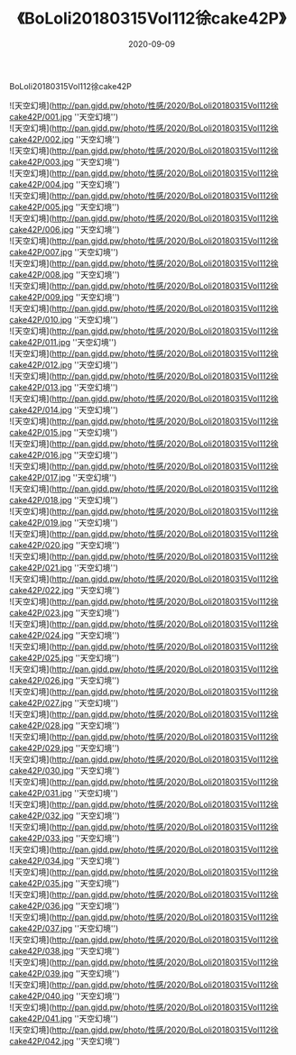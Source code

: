 ﻿---
layout: post
title:  《BoLoli20180315Vol112徐cake42P》
date:   2020-09-09
img: http://pan.gjdd.pw/photo/性感/2020/BoLoli20180315Vol112徐cake42P/000.jpg
categories: [美女, 性感, 泳衣]
---

BoLoli20180315Vol112徐cake42P



![天空幻境](http://pan.gjdd.pw/photo/性感/2020/BoLoli20180315Vol112徐cake42P/001.jpg ''天空幻境'') <br>
![天空幻境](http://pan.gjdd.pw/photo/性感/2020/BoLoli20180315Vol112徐cake42P/002.jpg ''天空幻境'') <br>
![天空幻境](http://pan.gjdd.pw/photo/性感/2020/BoLoli20180315Vol112徐cake42P/003.jpg ''天空幻境'') <br>
![天空幻境](http://pan.gjdd.pw/photo/性感/2020/BoLoli20180315Vol112徐cake42P/004.jpg ''天空幻境'') <br>
![天空幻境](http://pan.gjdd.pw/photo/性感/2020/BoLoli20180315Vol112徐cake42P/005.jpg ''天空幻境'') <br>
![天空幻境](http://pan.gjdd.pw/photo/性感/2020/BoLoli20180315Vol112徐cake42P/006.jpg ''天空幻境'') <br>
![天空幻境](http://pan.gjdd.pw/photo/性感/2020/BoLoli20180315Vol112徐cake42P/007.jpg ''天空幻境'') <br>
![天空幻境](http://pan.gjdd.pw/photo/性感/2020/BoLoli20180315Vol112徐cake42P/008.jpg ''天空幻境'') <br>
![天空幻境](http://pan.gjdd.pw/photo/性感/2020/BoLoli20180315Vol112徐cake42P/009.jpg ''天空幻境'') <br>
![天空幻境](http://pan.gjdd.pw/photo/性感/2020/BoLoli20180315Vol112徐cake42P/010.jpg ''天空幻境'') <br>
![天空幻境](http://pan.gjdd.pw/photo/性感/2020/BoLoli20180315Vol112徐cake42P/011.jpg ''天空幻境'') <br>
![天空幻境](http://pan.gjdd.pw/photo/性感/2020/BoLoli20180315Vol112徐cake42P/012.jpg ''天空幻境'') <br>
![天空幻境](http://pan.gjdd.pw/photo/性感/2020/BoLoli20180315Vol112徐cake42P/013.jpg ''天空幻境'') <br>
![天空幻境](http://pan.gjdd.pw/photo/性感/2020/BoLoli20180315Vol112徐cake42P/014.jpg ''天空幻境'') <br>
![天空幻境](http://pan.gjdd.pw/photo/性感/2020/BoLoli20180315Vol112徐cake42P/015.jpg ''天空幻境'') <br>
![天空幻境](http://pan.gjdd.pw/photo/性感/2020/BoLoli20180315Vol112徐cake42P/016.jpg ''天空幻境'') <br>
![天空幻境](http://pan.gjdd.pw/photo/性感/2020/BoLoli20180315Vol112徐cake42P/017.jpg ''天空幻境'') <br>
![天空幻境](http://pan.gjdd.pw/photo/性感/2020/BoLoli20180315Vol112徐cake42P/018.jpg ''天空幻境'') <br>
![天空幻境](http://pan.gjdd.pw/photo/性感/2020/BoLoli20180315Vol112徐cake42P/019.jpg ''天空幻境'') <br>
![天空幻境](http://pan.gjdd.pw/photo/性感/2020/BoLoli20180315Vol112徐cake42P/020.jpg ''天空幻境'') <br>
![天空幻境](http://pan.gjdd.pw/photo/性感/2020/BoLoli20180315Vol112徐cake42P/021.jpg ''天空幻境'') <br>
![天空幻境](http://pan.gjdd.pw/photo/性感/2020/BoLoli20180315Vol112徐cake42P/022.jpg ''天空幻境'') <br>
![天空幻境](http://pan.gjdd.pw/photo/性感/2020/BoLoli20180315Vol112徐cake42P/023.jpg ''天空幻境'') <br>
![天空幻境](http://pan.gjdd.pw/photo/性感/2020/BoLoli20180315Vol112徐cake42P/024.jpg ''天空幻境'') <br>
![天空幻境](http://pan.gjdd.pw/photo/性感/2020/BoLoli20180315Vol112徐cake42P/025.jpg ''天空幻境'') <br>
![天空幻境](http://pan.gjdd.pw/photo/性感/2020/BoLoli20180315Vol112徐cake42P/026.jpg ''天空幻境'') <br>
![天空幻境](http://pan.gjdd.pw/photo/性感/2020/BoLoli20180315Vol112徐cake42P/027.jpg ''天空幻境'') <br>
![天空幻境](http://pan.gjdd.pw/photo/性感/2020/BoLoli20180315Vol112徐cake42P/028.jpg ''天空幻境'') <br>
![天空幻境](http://pan.gjdd.pw/photo/性感/2020/BoLoli20180315Vol112徐cake42P/029.jpg ''天空幻境'') <br>
![天空幻境](http://pan.gjdd.pw/photo/性感/2020/BoLoli20180315Vol112徐cake42P/030.jpg ''天空幻境'') <br>
![天空幻境](http://pan.gjdd.pw/photo/性感/2020/BoLoli20180315Vol112徐cake42P/031.jpg ''天空幻境'') <br>
![天空幻境](http://pan.gjdd.pw/photo/性感/2020/BoLoli20180315Vol112徐cake42P/032.jpg ''天空幻境'') <br>
![天空幻境](http://pan.gjdd.pw/photo/性感/2020/BoLoli20180315Vol112徐cake42P/033.jpg ''天空幻境'') <br>
![天空幻境](http://pan.gjdd.pw/photo/性感/2020/BoLoli20180315Vol112徐cake42P/034.jpg ''天空幻境'') <br>
![天空幻境](http://pan.gjdd.pw/photo/性感/2020/BoLoli20180315Vol112徐cake42P/035.jpg ''天空幻境'') <br>
![天空幻境](http://pan.gjdd.pw/photo/性感/2020/BoLoli20180315Vol112徐cake42P/036.jpg ''天空幻境'') <br>
![天空幻境](http://pan.gjdd.pw/photo/性感/2020/BoLoli20180315Vol112徐cake42P/037.jpg ''天空幻境'') <br>
![天空幻境](http://pan.gjdd.pw/photo/性感/2020/BoLoli20180315Vol112徐cake42P/038.jpg ''天空幻境'') <br>
![天空幻境](http://pan.gjdd.pw/photo/性感/2020/BoLoli20180315Vol112徐cake42P/039.jpg ''天空幻境'') <br>
![天空幻境](http://pan.gjdd.pw/photo/性感/2020/BoLoli20180315Vol112徐cake42P/040.jpg ''天空幻境'') <br>
![天空幻境](http://pan.gjdd.pw/photo/性感/2020/BoLoli20180315Vol112徐cake42P/041.jpg ''天空幻境'') <br>
![天空幻境](http://pan.gjdd.pw/photo/性感/2020/BoLoli20180315Vol112徐cake42P/042.jpg ''天空幻境'') <br>